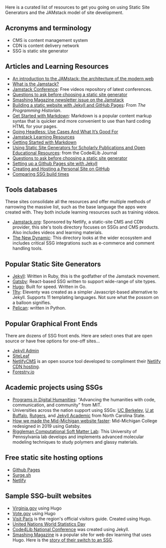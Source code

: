 Here is a curated list of resources to get you going on using Static Site Generators and the JAMstack model of site development.
## Acronyms and terminology

* CMS is content management system
* CDN is content delivery network
* SSG is static site generator

## Articles and Learning Resources

* [An introduction to the JAMstack: the architecture of the modern web](https://www.freecodecamp.org/news/an-introduction-to-the-jamstack-the-architecture-of-the-modern-web-c4a0d128d9ca/)
* [What is the Jamstack?](http://)
* [Jamstack Conference](https://jamstackconf.com/): Free videos repository of latest conferences.
* [Questions to ask before choosing a static site generator](https://www.ample.co/blog/questions-to-ask-before-choosing-a-static-site-generator)
* [Smashing Magazine newsletter issue on the Jamstack](https://mailchi.mp/smashingmagazine/smashing-newsletter-293-jamstack-headless-static-site-generators)
* [Building a static website with Jekyll and GitHub Pages](https://programminghistorian.org/en/lessons/building-static-sites-with-jekyll-github-pages): From *The Programming Historian*.
* [Get Started with Markdown](https://www.markdownguide.org/getting-started/): Markdown is a popular content markup syntax that is quicker and more convenient to use than hard coding HTML for your pages.
* [Going Headless: Use Cases And What It’s Good For](https://www.smashingmagazine.com/2021/03/going-headless-use-cases/)
* [Jamstack Learning Resources](https://jamstack.org/resources/)
* [Getting Started with Markdown](https://www.markdownguide.org/getting-started/)
* [Using Static Site Generators for Scholarly Publications and Open Educational Resources](https://journal.code4lib.org/articles/13861): from the Code4Lib Journal
* [Questions to ask before choosing a static site generator](https://www.ample.co/blog/questions-to-ask-before-choosing-a-static-site-generator)
* [Setting up a Github Pages site with Jekyll](https://docs.github.com/en/pages/setting-up-a-github-pages-site-with-jekyll)
* [Creating and Hosting a Personal Site on GitHub](http://jmcglone.com/guides/github-pages/)
* [Comparing SSG build times](https://css-tricks.com/comparing-static-site-generator-build-times/)

## Tools databases

These sites consolidate all the resources and offer multiple methods of narrowing the massive list, such as the base language the apps were created with. They both include learning resources such as training videos.

* [Jamstack.org](https://jamstack.org/): Sponsored by Netlify, a static-site CMS and CDN provider, this site's tools directory focuses on SSGs and CMS products. Also includes videos and learning materials.
* [The New Dynamic](https://www.tnd.dev/): This directory looks at the wider ecosystem and includes critical SSG integrations such as e-commerce and comment handling tools.

## Popular Static Site Generators

* [Jekyll](https://jekyllrb.com/): Written in Ruby, this is the godfather of the Jamstack movement.
* [Gatsby](https://www.gatsbyjs.com/): React-based SSG written to support wide-range of site types.
* [Hugo](https://gohugo.io/): Built for speed. Written in Go.
* [11ty](https://www.11ty.dev/): Eleventy was created as a simpler Javascript-based alternative to Jekyll. Supports 11 templating languages. Not sure what the possom on a balloon signifies.
* [Pelican](https://blog.getpelican.com/): written in Python.

## Popular Graphical Front Ends

There are dozens of SSG front ends. Here are select ones that are open source or have free options for one-off sites...

* [Jekyll Admin](https://jekyll.github.io/jekyll-admin/)
* [SiteLeaf](https://www.siteleaf.com/)
* [NetlifyCMS](https://www.netlifycms.org/) is an open source tool developed to compliment their [Netlify CDN hosting](https://www.netlify.com/).
* [Forestry.io]()
## Academic projects using SSGs

* [Programs in Digital Humanities](https://digitalhumanities.mit.edu/): "Advancing the humanities with code, communication, and community" from MIT.
* Universities across the nation support using SSGs: [UC Berkeley](https://www.ocf.berkeley.edu/docs/services/web/jekyll/),  [U at Buffalo](https://research.lib.buffalo.edu/dh/share), [Rutgers](https://dh.rutgers.edu/event/hugo-websites-1/), and [Jekyll Academic](https://ncsu-libraries.github.io/jekyll-academic-docs/) from North Carolina State.
* [How we made the Mid-Michigan website faster](https://www.midmich.edu/community/about-mmcc/college-governance/board-trustees/midmonth/midmonth-2019/midmonth-march-2019/how-we-made-mid-web-site-front-page-faster): Mid-Michigan College redesigned in 2019 using Gatsby.
* [Riggleman Computational Soft Matter Lab](http://rrgroup.seas.upenn.edu/): This University of Pennsylvania lab develops and implements advanced molecular modeling techniques to study polymers and glassy materials.

## Free static site hosting options

* [Github Pages](https://pages.github.com/)
* [Surge.sh](https://surge.sh/)
* [Netlify](https://netlify.com)

## Sample SSG-built websites

* [Virginia.gov](https://www.virginia.gov/) using Hugo
* [Vote.gov](https://vote.gov/) using Hugo
* [Visit Paris](https://www.visitparisregion.com/en) is the region's official visitors guide. Created using Hugo.
* [United Nations World Statistics Day ](https://worldstatisticsday.org/)
* [Code4Lib National Conference](https://2021.code4lib.org/) was created using Jekyll.
* [Smashing Magazine](https://www.smashingmagazine.com/) is a popular site for web dev learning that uses Hugo. Here is the [story of their switch to an SSG](https://www.smashingmagazine.com/2017/03/a-little-surprise-is-waiting-for-you-here/).
